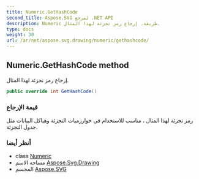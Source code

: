 ```yaml
---
title: Numeric.GetHashCode
second_title: Aspose.SVG لمرجع .NET API
description: Numeric طريقة. إرجاع رمز تجزئة لهذا المثال.
type: docs
weight: 30
url: /ar/net/aspose.svg.drawing/numeric/gethashcode/
---
```

## Numeric.GetHashCode method

إرجاع رمز تجزئة لهذا المثال.

```csharp
public override int GetHashCode()
```

### قيمة الإرجاع

رمز تجزئة لهذا المثال ، مناسب للاستخدام في خوارزميات التجزئة وهياكل البيانات مثل جدول التجزئة.

### أنظر أيضا

* class [Numeric](../)
* مساحة الاسم [Aspose.Svg.Drawing](../../numeric/)
* المجسم [Aspose.SVG](../../../)



